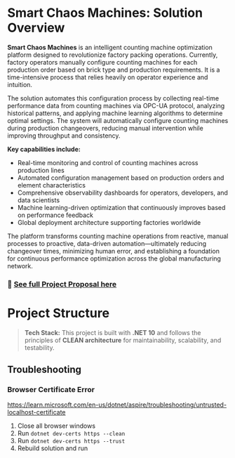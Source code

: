 # Smart Chaos Machines: Solution Overview

**Smart Chaos Machines** is an intelligent counting machine optimization platform designed to revolutionize factory packing operations. Currently, factory operators manually configure counting machines for each production order based on brick type and production requirements. It is a time-intensive process that relies heavily on operator experience and intuition.

The solution automates this configuration process by collecting real-time performance data from counting machines via OPC-UA protocol, analyzing historical patterns, and applying machine learning algorithms to determine optimal settings. The system will automatically configure counting machines during production changeovers, reducing manual intervention while improving throughput and consistency.

**Key capabilities include:**
- Real-time monitoring and control of counting machines across production lines
- Automated configuration management based on production orders and element characteristics  
- Comprehensive observability dashboards for operators, developers, and data scientists
- Machine learning-driven optimization that continuously improves based on performance feedback
- Global deployment architecture supporting factories worldwide

The platform transforms counting machine operations from reactive, manual processes to proactive, data-driven automation—ultimately reducing changeover times, minimizing human error, and establishing a foundation for continuous performance optimization across the global manufacturing network.



### 📄 **[See full Project Proposal here](Documentation/Project%20Proposal.md)**

# Project Structure

> **Tech Stack:** This project is built with **.NET 10** and follows the principles of **CLEAN architecture** for maintainability, scalability, and testability.


## Troubleshooting

### Browser Certificate Error

https://learn.microsoft.com/en-us/dotnet/aspire/troubleshooting/untrusted-localhost-certificate

1. Close all browser windows
2. Run `dotnet dev-certs https --clean`
3. Run `dotnet dev-certs https --trust`
4. Rebuild solution and run